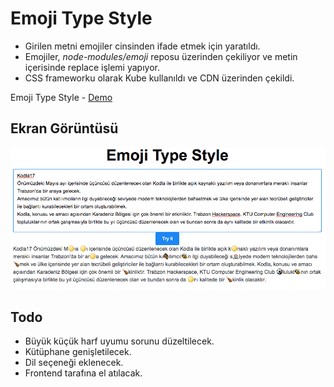 # Emoji Type Style

- Girilen metni emojiler cinsinden ifade etmek için yaratıldı. 
- Emojiler, *node-modules/emoji* reposu üzerinden çekiliyor ve metin içerisinde replace işlemi yapıyor.
- CSS frameworku olarak Kube kullanıldı ve CDN üzerinden çekildi.

Emoji Type Style - [Demo](http://tolgahanuzun.com/emoji/index.html)

## Ekran Görüntüsü

![Kodla Emoji](./img/emoji.png)

## Todo
- Büyük küçük harf uyumu sorunu düzeltilecek.
- Kütüphane genişletilecek.
- Dil seçeneği eklenecek.
- Frontend tarafına el atılacak.